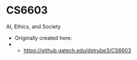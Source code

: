 # CS6603
AI, Ethics, and Society

* Originally created here:
* * https://github.gatech.edu/dstrube3/CS6603
